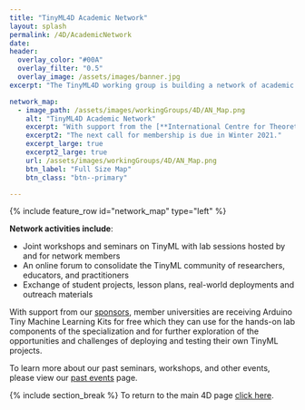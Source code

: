 ```yaml
---
title: "TinyML4D Academic Network"
layout: splash
permalink: /4D/AcademicNetwork
date: 
header:
  overlay_color: "#00A"
  overlay_filter: "0.5"
  overlay_image: /assets/images/banner.jpg
excerpt: "The TinyML4D working group is building a network of academic institutions, based in Developing Countries, interested in expanding access to Applied Machine Learning by establishing best practices in education. We aim to ultimately develop a community of researchers and practitioners focused on both improving access to TinyML education and enabling innovative solutions for the unique challenges faced by Developing Countries."

network_map: 
  - image_path: /assets/images/workingGroups/4D/AN_Map.png
    alt: "TinyML4D Academic Network"
    excerpt: "With support from the [**International Centre for Theoretical Physics (ICTP)**](https://www.ictp.it/) a first group of 20 Universities have joined the network in Summer 2021."
    excerpt2: "The next call for membership is due in Winter 2021."
    excerpt_large: true
    excerpt2_large: true
    url: /assets/images/workingGroups/4D/AN_Map.png
    btn_label: "Full Size Map"
    btn_class: "btn--primary"

---
```


{% include feature_row id="network_map" type="left" %}

**Network activities include**:
+ Joint workshops and seminars on TinyML with lab sessions hosted by and for network members
+ An online forum to consolidate the TinyML community of researchers, educators, and practitioners
+ Exchange of student projects, lesson plans, real-world deployments and outreach materials

With support from our [sponsors](/sponsors), member universities are receiving Arduino Tiny Machine Learning Kits for free which they can use for the hands-on lab components of the specialization and for further exploration of the opportunities and challenges of deploying and testing their own TinyML projects.

To learn more about our past seminars, workshops, and other events, please view our [past events](/4D/pastEvents) page. 

{% include section_break %}
To return to the main 4D page [click here](/4D).